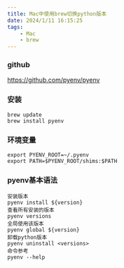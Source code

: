 ```yaml
---
title: Mac中使用brew切换python版本
date: 2024/1/11 16:15:25
tags:
    - Mac
    - brew
---
```


### github
https://github.com/pyenv/pyenv

### 安装
```
brew update
brew install pyenv
```

### 环境变量
```
export PYENV_ROOT=~/.pyenv
export PATH=$PYENV_ROOT/shims:$PATH
```

### pyenv基本语法
```
安装版本
pyenv install ${version}
查看所有安装的版本
pyenv versions  
全局使用该版本
pyenv global ${version}
卸载python版本
pyenv uninstall <versions>
命令参考
pyenv --help
```